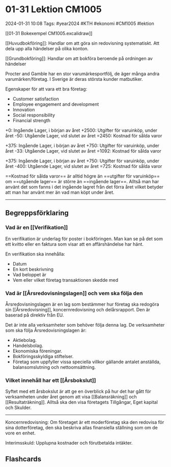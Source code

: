 # 01-31 Lektion CM1005

2024-01-31 10:08
Tags: #year2024 #KTH #ekonomi #CM1005 #lektion

[[01-31 Bokexempel CM1005.excalidraw]]

[[Huvudbokföring]]: Handlar om att göra sin redovisning systematiskt. Att dela upp alla händelser på olika konton.

[[Grundbokföring]]: Handlar om att bokföra beroende på ordningen av händelser

Procter and Gamble har en stor varumärkesportfölj, de äger många andra varumärken/företag. I Sverige är deras största kunder matbutiker.

Egenskaper för att vara ett bra företag:

- Customer satisfaction
- Employee engagement and development
- Innovation
- Social responsibility
- Financial strength

+0: Ingående Lager, i början av året
+2500: Utgifter för varuinköp, under året
-50: Utgående Lager, vid slutet av året
=2450: Kostnad för sålda varor

+375: Ingående Lager, i början av året
+750: Utgifter för varuinköp, under året
-33: Utgående Lager, vid slutet av året
=1092: Kostnad för sålda varor

+375: Ingående Lager, i början av året
+750: Utgifter för varuinköp, under året
-400: Utgående Lager, vid slutet av året
=725: Kostnad för sålda varor

==Kostnad för sålda varor== är alltid högre än ==utgifter för varuinköp== om ==utgående lager== är större än ==ingående lager==. Alltså man har använt det som fanns i det ingående lagret från det förra året vilket betyder att man har använt mer än vad man köpt under året.

---

## Begreppsförklaring

### Vad är en [[Verifikation]]

En verifikation är underlag för poster i bokföringen. Man kan se på det som ett kvitto eller en faktura som visar att en affärshändelse har hänt.

En verifikation ska innehålla:

- Datum
- En kort beskrivning
- Vad beloppet är
- Vem eller vilket företag transaktionen skedde med

### Vad är [[Årsredovisningslagen]] och vem ska följa den

Årsredovisningslagen är en lag som bestämmer hur företag ska redogöra sin [[Årsredovisning]], koncernredovisning och delårsrapport. Den är baserad på direktiv från EU.

Det är inte alla verksamheter som behöver följa denna lag. De verksamheter som ska följa Årsredovisningslagen är:

- Aktiebolag.
- Handelsbolag.
- Ekonomiska föreningar.
- Bokföringsskyldiga stiftelser.
- Företag som uppfyller vissa speciella villkor gällande antalet anställda, balansomslutning och nettoomsättning.

### Vilket innehåll har ett [[Årsbokslut]]

Syftet med ett årsbokslut är att ge en överblick på hur det har gått för verksamheten under året genom att visa [[Balansräkning]] och [[Resultaträkning]]. Alltså ska den visa företagets Tillgångar, Eget kapital och Skulder.

---

Koncernredovisning: Om företaget är ett moderföretag ska den redovisa för sina dotterföretag, den ska beskriva allas finansiella ställning som om de vore en enhet.

Interimsskuld: Upplupna kostnader och förutbetalda intäkter.

## Flashcards
